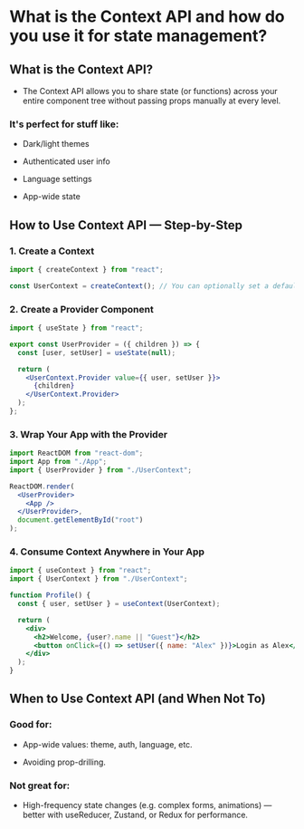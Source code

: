 # What is the Context API and how do you use it for state management? 

## What is the Context API?
- The Context API allows you to share state (or functions) across your entire component tree without passing props manually at every level.

### It's perfect for stuff like:

- Dark/light themes

- Authenticated user info

- Language settings

- App-wide state

## How to Use Context API — Step-by-Step

### 1. Create a Context
```jsx
import { createContext } from "react";

const UserContext = createContext(); // You can optionally set a default value
```

### 2. Create a Provider Component
```jsx
import { useState } from "react";

export const UserProvider = ({ children }) => {
  const [user, setUser] = useState(null);

  return (
    <UserContext.Provider value={{ user, setUser }}>
      {children}
    </UserContext.Provider>
  );
};
```

### 3. Wrap Your App with the Provider
```jsx
import ReactDOM from "react-dom";
import App from "./App";
import { UserProvider } from "./UserContext";

ReactDOM.render(
  <UserProvider>
    <App />
  </UserProvider>,
  document.getElementById("root")
);
```

### 4. Consume Context Anywhere in Your App
```jsx
import { useContext } from "react";
import { UserContext } from "./UserContext";

function Profile() {
  const { user, setUser } = useContext(UserContext);

  return (
    <div>
      <h2>Welcome, {user?.name || "Guest"}</h2>
      <button onClick={() => setUser({ name: "Alex" })}>Login as Alex</button>
    </div>
  );
}
```

## When to Use Context API (and When Not To)
### Good for:

- App-wide values: theme, auth, language, etc.

- Avoiding prop-drilling.

### Not great for:

- High-frequency state changes (e.g. complex forms, animations) — better with useReducer, Zustand, or Redux for performance.